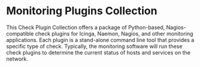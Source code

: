 # Monitoring Plugins Collection

This Check Plugin Collection offers a package of Python-based, Nagios-compatible check plugins for Icinga, Naemon, Nagios, and other monitoring applications. 
Each plugin is a stand-alone command line tool that provides a specific type of check. 
Typically, the monitoring software will run these check plugins to determine the current status of hosts and services on the network.
